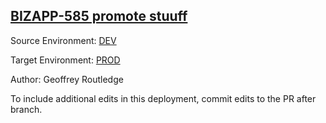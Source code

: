 ## [BIZAPP-585 promote stuuff](https://app.salto.io/orgs/d39e3801-354a-4f02-aedd-947684f9f9aa/envs/fc619771-f6ff-464e-a10e-a542c52136ef/deployments/db4bcefa-f8f3-42e2-89fd-09915a190acd)

Source Environment: [DEV](https://app.salto.io/orgs/d39e3801-354a-4f02-aedd-947684f9f9aa/envs/87017283-09fc-4f6e-b60f-9625d7399943)

Target Environment: [PROD](https://app.salto.io/orgs/d39e3801-354a-4f02-aedd-947684f9f9aa/envs/fc619771-f6ff-464e-a10e-a542c52136ef) 

Author: Geoffrey Routledge

To include additional edits in this deployment, commit edits to the PR after branch.